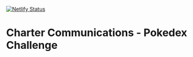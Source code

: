 [![Netlify Status](https://api.netlify.com/api/v1/badges/ab7b54a4-5f2e-4f55-ae95-ffd2222381ef/deploy-status)](https://app.netlify.com/sites/tardif-pokedex-charter/deploys)

# Charter Communications - Pokedex Challenge
